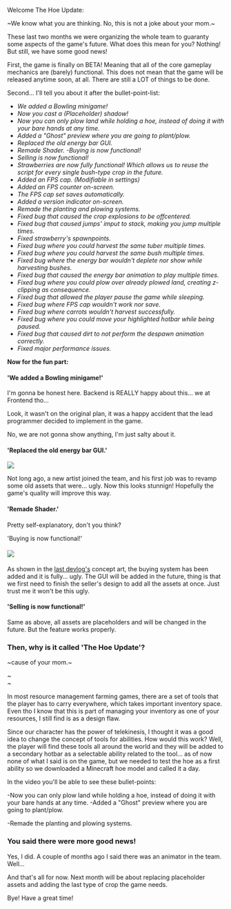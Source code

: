 Welcome The Hoe Update:

~We know what you are thinking. No, this is not a joke about your mom.~

  

These last two months we were organizing the whole team to guaranty some aspects of the game's future. What does this mean for you? Nothing! But still, we have some good news!

  

First, the game is finally on BETA! Meaning that all of the core gameplay mechanics are (barely) functional. This does not mean that the game will be released anytime soon, at all. There are still a LOT of things to be done.

  

Second... I'll tell you about it after the bullet-point-list:

  

- _We added a Bowling minigame!_
- _Now you cast a (Placeholder) shadow!_
- _Now you can only plow land while holding a hoe, instead of doing it with your bare hands at any time._
- _Added a "Ghost" preview where you are going to plant/plow._
- _Replaced the old energy bar GUI._
- _Remade Shader. -Buying is now functional!_
- _Selling is now functional!_
- _Strawberries are now _fully_ functional! Which allows us to reuse the script for every single bush-type crop in the future._
- _Added an FPS cap. (Modifiable in settings)_
- _Added an FPS counter on-screen._
- _The FPS cap set saves automatically._
- _Added a version indicator on-screen._
- _Remade the planting and plowing systems._
- _Fixed bug that caused the crop explosions to be offcentered._
- _Fixed bug that caused jumps' imput to stack, making you jump multiple times._
- _Fixed strawberry's spawnpoints._
- _Fixed bug where you could harvest the same tuber multiple times._
- _Fixed bug where you could harvest the same bush multiple times._
- _Fixed bug where the energy bar wouldn't deplete nor show while harvesting bushes._
- _Fixed bug that caused the energy bar animation to play multiple times._
- _Fixed bug where you could plow over already plowed land, creating z-clipping as consequence._
- _Fixed bug that allowed the player pause the game while sleeping._
- _Fixed bug where FPS cap wouldn't work nor save._
- _Fixed bug where carrots wouldn't harvest successfully._
- _Fixed bug where you could move your highlighted hotbar while being paused._
- _Fixed bug that caused dirt to not perform the despawn animation correctly._
- _Fixed major performance issues._

**Now for the fun part:**

#### 'We added a Bowling minigame!'

I'm gonna be honest here. Backend is REALLY happy about this... we at Frontend tho...

Look, it wasn't on the original plan, it was a happy accident that the lead programmer decided to implement in the game.

  

No, we are not gonna show anything, I'm just salty about it.

#### 'Replaced the old energy bar GUI.'

[![](https://blogger.googleusercontent.com/img/a/AVvXsEiLUl-vb5IUKZKOIQv2x0AflGTzWRYgpaW1_1Krq7qzzZ6RZdGL6MNIcg5k2lPbsG-Q9befNWAEtTW4cvfzaVZJJO4utOepfo_m29_fitC4eCMwNtSZ1dpciljSJd1CXa4vwDlutZWWiU4pvQZtLzUkrywq2z0sNAAEjWSOHcRHJH7bf8NihaFd7MWi)](https://blogger.googleusercontent.com/img/a/AVvXsEiLUl-vb5IUKZKOIQv2x0AflGTzWRYgpaW1_1Krq7qzzZ6RZdGL6MNIcg5k2lPbsG-Q9befNWAEtTW4cvfzaVZJJO4utOepfo_m29_fitC4eCMwNtSZ1dpciljSJd1CXa4vwDlutZWWiU4pvQZtLzUkrywq2z0sNAAEjWSOHcRHJH7bf8NihaFd7MWi)

  

Not long ago, a new artist joined the team, and his first job was to revamp some old assets that were... ugly. Now this looks stunnign! Hopefully the game's quality will improve this way.

#### 'Remade Shader.'

#### 

  

Pretty self-explanatory, don't you think?

  

'Buying is now functional!'

#### [![](https://blogger.googleusercontent.com/img/a/AVvXsEjQnaEKbHIuwYQV74dPl56bX1Xil1zaD8DiIjdtUHeNaS0owLgQ51oEOBNRdby98sFPkd94RbM2fWqXLZs9jWv7nhr8wOP-oxbSPNc9ZejE6oYWTqcme2yRAnVPOn5x6REHu2l1JaI1zRJQRjeg_ns6iXKHvxfKeoK68iA87D5DnVjz63kf2bQbGijP)](https://blogger.googleusercontent.com/img/a/AVvXsEjQnaEKbHIuwYQV74dPl56bX1Xil1zaD8DiIjdtUHeNaS0owLgQ51oEOBNRdby98sFPkd94RbM2fWqXLZs9jWv7nhr8wOP-oxbSPNc9ZejE6oYWTqcme2yRAnVPOn5x6REHu2l1JaI1zRJQRjeg_ns6iXKHvxfKeoK68iA87D5DnVjz63kf2bQbGijP)

As shown in the [last devlog's](https://farteamdev.blogspot.com/2022/09/concept-art-and-future-of-game.html) concept art, the buying system has been added and it is fully... ugly. The GUI will be added in the future, thing is that we first need to finish the seller's design to add all the assets at once. Just trust me it won't be this ugly.

#### 'Selling is now functional!'

Same as above, all assets are placeholders and will be changed in the future. But the feature works properly.

### Then, why is it called 'The Hoe Update'?

~cause of your mom.~

~  
~

In most resource management farming games, there are a set of tools that the player has to carry everywhere, which takes important inventory space. Even tho I know that this is part of managing your inventory as one of your resources, I still find is as a design flaw.

Since our character has the power of telekinesis, I thought it was a good idea to change the concept of tools for abilities. How would this work? Well, the player will find these tools all around the world and they will be added to a secondary hotbar as a selectable ability related to the tool... as of now none of what I said is on the game, but we needed to test the hoe as a first ability so we downloaded a Minecraft hoe model and called it a day.

  

In the video you'll be able to see these bullet-points:

  

-Now you can only plow land while holding a hoe, instead of doing it with your bare hands at any time. -Added a "Ghost" preview where you are going to plant/plow.

-Remade the planting and plowing systems.

  

### You said there were more good news!

Yes, I did. A couple of months ago I said there was an animator in the team. Well...

  

  

And that's all for now. Next month will be about replacing placeholder assets and adding the last type of crop the game needs.

  

Bye! Have a great time!